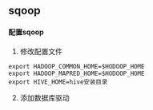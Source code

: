 sqoop
---


#### 配置sqoop

1. 修改配置文件
```
export HADOOP_COMMON_HOME=$HODOOP_HOME
export HADOOP_MAPRED_HOME=$HODOOP_HOME
export HIVE_HOME=hive安装目录
```

2. 添加数据库驱动
 
